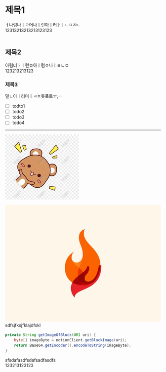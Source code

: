 # 제목1  
ㅓ나렁나ㅣㄹ어나ㅣ런아ㅣ러ㅏㅣㄴㅇㄻㄴ  
12313213213213123123
<br/>
<br/>
## 제목2  
아림너ㅏㅣ런ㅁ아ㅣ럼ㅇ나ㅣㄹㄴㅁ  
123213213123  
### 제목3  
멀ㄴ아ㅣ러마ㅣㅋㅊ틏풐트ㅜ,ㅡ  
    
- [ ] todto1  
- [ ] todo2  
- [ ] todo3  
- [ ] todo4  
    
---  
![TIL_IMAGE](../resources/images/5db696cc-0c66-4e15-820b-7f3c957e20e1-demo_image.jpg)  
    
    
![TIL_IMAGE](../resources/images/0ac8b2e0-7f20-48f1-b031-d7e98df9d971-퐈이여!.jpeg)  
sdfsjfksjfklajdfskl  
    
```java  
private String getImageOfBlock(URI uri) {
    byte[] imageByte = notionClient.getBlockImage(uri);
    return Base64.getEncoder().encodeToString(imageByte);
}  
```  
sfsdafasdfsdafsadfasdfs  
123213123123  
